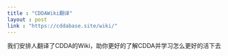 ```yaml
---
title : "CDDAWiki翻译"
layout : post
link : "https://cddabase.site/wiki/"
---
```

我们安排人翻译了CDDA的Wiki，助你更好的了解CDDA并学习怎么更好的活下去